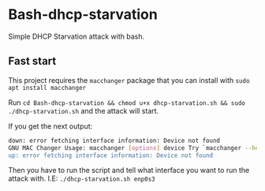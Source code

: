 # Bash-dhcp-starvation

Simple DHCP Starvation attack with bash.

## Fast start

This project requires the `macchanger` package that you can install with `sudo apt install macchanger`

Run `cd Bash-dhcp-starvation && chmod u+x dhcp-starvation.sh && sudo ./dhcp-starvation.sh` and the attack will start.

If you get the next output:

```bash
down: error fetching interface information: Device not found
GNU MAC Changer Usage: macchanger [options] device Try `macchanger --help' for more options.
up: error fetching interface information: Device not found
```

Then you have to run the script and tell what interface you want to run the attack with. I.E: `./dhcp-starvation.sh enp0s3`
